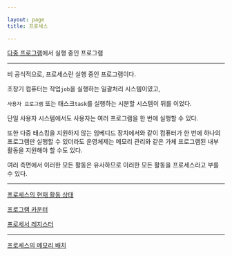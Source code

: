 ```yaml
---

layout: page
title: 프로세스

---
```


[다중 프로그램](다중-프로그래밍.md)에서 실행 중인 프로그램

***


비 공식적으로, 프로세스란 실행 중인 프로그램이다.

초창기 컴퓨터는 작업`job`을 실행하는 일괄처리 시스템이였고,

`사용자 프로그램` 또는 태스크`task`를 실행하는 시분할 시스템이 뒤를 이었다.

단일 사용자 시스템에서도 사용자는 여러 프로그램을 한 번에 실행할 수 있다.

또한 다중 태스킹을 지원하지 않는 임베디드 장치에서와 같이 컴퓨터가 한 번에 하나의 프로그램만 실행할 수 있더라도 운영체제는 메모리 관리와 같은 가체 프로그램된 내부 활동을 지원해야 할 수도 있다.

여러 측면에서 이러한 모든 활동은 유사하므로 이러한 모든 활동을 프로세스라고 부를 수 있다.

***

[프로세스의 현재 활동 상태](프로세스-상태.md)

[프로그램 카운터](프로그램-카운터.md)

[프로세서 레지스터](프로세서-레지스터.md)

***


[프로세스의 메모리 배치](프로세스의-메모리-배치.md)